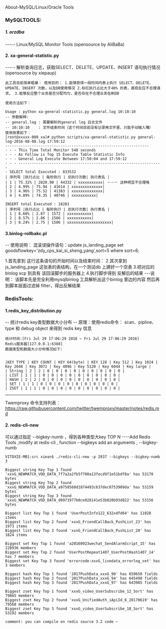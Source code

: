
About-MySQL/Linux/Oracle Tools


### MySQLTOOLS:


##### 1. orzdba 

----- Linux/MySQL Monitor Tools (opensource by AliBaBa)

#### 2. xa-general-statistic.py 

----- 解析查询日志，获取SELECT、DELETE、UPDATE、INSERT 语句执行情况(opensource by xiepaup)

    此工具目前简单粗暴： 使用目的： 1.能够获得一段时间内表上执行 SELECT、DELETE、UPDATE、INSERT 次数，以及DB使用情况 2.标红执行占比大于40% 的表，直观反应不合理请求。 3.能够反应整个业务是否分配均匀，是否存在不合理业务在刷DB
```
使用方法如下：

Usage : python xa-general-statistic.py general.log 10:10:10
-- 参数解释:
-- general.log : 需要解析的general log 日志文件
-- 10:10:10    : 文件结束时间（这个时间目前没有记录再文件里，只能手动输入囖）
使用效果如下： 
[root@xxxxx-000 xa]# python scripts/xa-general-statistic.py general-log-2016-08-08.log 17:59:12 
----------------------------------------------------------------- 
- - - This Time Total Monitor 548 seconds 
- - - As Follow is Top 15 Execute Table Statistic Info 
- - - General Log Execute Between 17:50:04 and 17:59:12
- - - ----------------------------------------------------------------- 
- SELECT total Executed : 833532
| 序列号 |执行占比 | 每秒执行 | 总执行次数| 执行表名 |
| 1 | 75.32% | 2820.90 | 44332 | xxxxxxxxxxx| －－－ 这种明显不合理咯 
| 2 | 4.99% | 75.94 | 41614 | xxxxxxxxxxxxxx| 
| 3 | 4.96% | 75.52 | 41383 | xxxxxxxxxxxxxx| 
| 4 | 4.89% | 74.35 | 40746 | xxxxxxxxxxx|

INSERT total Executed : 18281
| 序列号 |执行占比 | 每秒执行 | 总执行次数| 执行表名 |
| 1 | 8.60% | 2.87 | 1572 | xxxxxxxxxxx| 
| 2 | 8.57% | 2.86 | 1566 | xxxxxxxxxxx| 
| 3 | 8.24% | 2.75 | 1506 | xxxxxxxxxxxxxxxxxxxx|
```

#### 3.binlog-rollbakc.pl 
-- 使用说明： 混滚误操作语句：update js_landing_page set goodsflowkey='zdy_cps_kai_si_sheng_yang',sort=5 where sort=6;

1.首先拿到 这行这条语句的开始时间以及结束时间： 2.其次拿到 js_landing_page 这张表的表结构，在一个测试db 上建好一个空表 3.把对应的binlog scp 到具有 该回滚脚步的服务器上 4.执行脚步得到 反解后的结果 ---说明： 该脚本先是完全利用mysqlbinlog 工具解析出这个binlog 里边的内容 然后再到脚本层面过滤掉 filter，得出反解结果

### RedisTools:

#### 1.redis_key_distribution.py 

-- 统计redis key类型数据大小分布 
-- 原理：使用redis命令： scan、pipline、type 和 debug object 来得到 redis key 信息

```
统计时间:[Fri Jul 29 17:06:29 2016 ~ Fri Jul 29 17:06:29 2016] 
Redis服务器[127.0.0.1:6388] 
数据类型和数据大小分布情况如下:


|KEY TYPE | KEY COUNT | KEY 64(byte) | KEY 128 | Key 512 | Key 1024 | Key 2048 | Key 3072 | Key 4096 | Key 5120 | Key 6044 | Key large | 
| String | 2 | 2 | 0 | 0 | 0 | 0 | 0 | 0 | 0 | 0 | 0 | 
| LIST | 1 | 1 | 0 | 0 | 0 | 0 | 0 | 0 | 0 | 0 | 0 | 
| HASH | 2 | 2 | 0 | 0 | 0 | 0 | 0 | 0 | 0 | 0 | 0 |
| SET | 1 | 1 | 0 | 0 | 0 | 0 | 0 | 0 | 0 | 0 | 0 | 
| ZSET | 1 | 1 | 0 | 0 | 0 | 0 | 0 | 0 | 0 | 0 | 0 |

```
------------------------

Twemproxy 命令支持列表： https://raw.githubusercontent.com/twitter/twemproxy/master/notes/redis.md

#### 2. redis-cli-new 
可以通过指定 --bigkey-numb ，得到各种类型大key TOP N
----Add Redis Tools ,modify at redis-cli , function --bigkeys
add an arguments , --bigkey-numb

```
VITOXIE-MB1:src xiean$ ./redis-cli-new -p 2837 --bigkeys --bigkey-numb 3

Biggest string Key Top 1 found 'xxxG_NEWMATCH_VOD_DATA_7f7a2a2fb5f780a13fecd9f1e51bdf8a' has 53170 bytes 
Biggest string Key Top 2 found 'xxxG_NEWMATCH_VOD_DATA_a9758560d1874493c637dec0753909da' has 53159 bytes 
Biggest string Key Top 3 found 'xxxG_NEWMATCH_VOD_DATA_d0971977b0ce028141e53b020b93d822' has 53156 bytes 

Biggest list Key Top 1 found 'UserPostInfo122_632xdfd64' has 11028 items 
Biggest list Key Top 2 found 'xxxG_FriendCallBack_PushList_23' has 1973 items 
Biggest list Key Top 3 found 'xxxG_FriendCallBack_PushList_20' has 1824 items 

Biggest set Key Top 1 found 'a20160923wechat_SendAlarmScript_15' has 228936 members 
Biggest set Key Top 2 found 'UserPostRepeat1407_UserPostHash1407_14' has 7 members 
Biggest set Key Top 3 found 'errorcode:xxxG_livedata_errorlog_set' has 3 members 

Biggest hash Key Top 1 found '2017PushData_xxxG_90' has 650650 fields 
Biggest hash Key Top 2 found '2017PushData_xxxG_94' has 645498 fields 
Biggest hash Key Top 3 found '2017PushData_xxxG_97' has 643985 fields 

Biggest zset Key Top 1 found 'xxxG_video_UserSubscribe_12_Sort' has 79865 members 
Biggest zset Key Top 2 found 'xxxG_UnifiedAuth_iApiId_6_20170619' has 79568 members 
Biggest zset Key Top 3 found 'xxxG_video_UserSubscribe_18_Sort' has 53192 members

comment: you can compile on redis source 3.2 code ~
```
